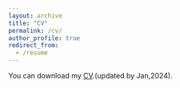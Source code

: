 ```yaml
---
layout: archive
title: "CV"
permalink: /cv/
author_profile: true
redirect_from:
  - /resume
---
```


You can download my [CV](../files/Zeyu_Luan_CV_full_version.pdf).(updated by Jan,2024). 
